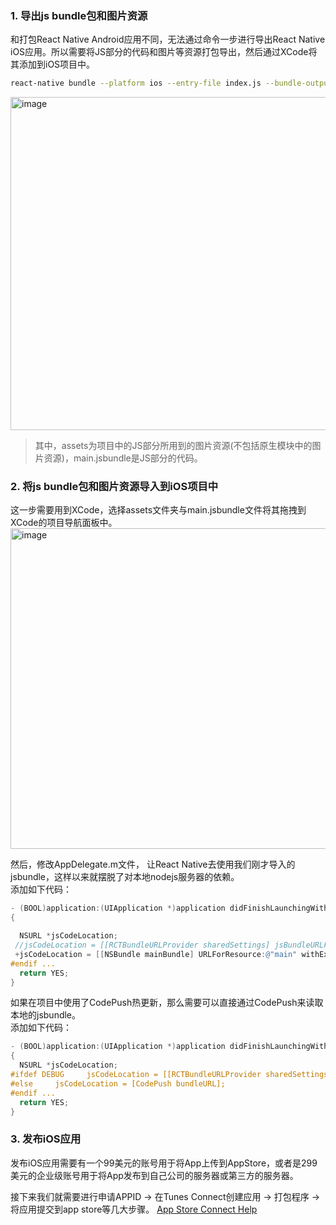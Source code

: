 <!-- intro: React Native 打包发布 IOS 相关 流程记录 -->


### 1. 导出js bundle包和图片资源  
和打包React Native Android应用不同，无法通过命令一步进行导出React Native iOS应用。所以需要将JS部分的代码和图片等资源打包导出，然后通过XCode将其添加到iOS项目中。
```bash
react-native bundle --platform ios --entry-file index.js --bundle-output ./bundles/main.jsbundle --assets-dest  ./bundles --dev false
```
<img width="533" alt="image" src="https://github.com/user-attachments/assets/0e4fc129-4dae-483f-844d-9672b10d2fad">

> 其中，assets为项目中的JS部分所用到的图片资源(不包括原生模块中的图片资源)，main.jsbundle是JS部分的代码。

### 2. 将js bundle包和图片资源导入到iOS项目中
这一步需要用到XCode，选择assets文件夹与main.jsbundle文件将其拖拽到XCode的项目导航面板中。
<img width="513" alt="image" src="https://github.com/user-attachments/assets/a36b67d8-f927-400d-83c9-83c5401e3ea9">

然后，修改AppDelegate.m文件， 让React Native去使用我们刚才导入的jsbundle，这样以来就摆脱了对本地nodejs服务器的依赖。  
添加如下代码：
```objectivec
- (BOOL)application:(UIApplication *)application didFinishLaunchingWithOptions:(NSDictionary *)launchOptions
{

  NSURL *jsCodeLocation;
 //jsCodeLocation = [[RCTBundleURLProvider sharedSettings] jsBundleURLForBundleRoot:@"index.ios" fallbackResource:nil];
 +jsCodeLocation = [[NSBundle mainBundle] URLForResource:@"main" withExtension:@"jsbundle"];
#endif ...
  return YES;
}
```

如果在项目中使用了CodePush热更新，那么需要可以直接通过CodePush来读取本地的jsbundle。  
添加如下代码：
```objectivec
- (BOOL)application:(UIApplication *)application didFinishLaunchingWithOptions:(NSDictionary *)launchOptions
{
  NSURL *jsCodeLocation;
#ifdef DEBUG     jsCodeLocation = [[RCTBundleURLProvider sharedSettings] jsBundleURLForBundleRoot:@"index.ios" fallbackResource:nil];
#else     jsCodeLocation = [CodePush bundleURL];
#endif ...
  return YES;
}
```

### 3. 发布iOS应用

发布iOS应用需要有一个99美元的账号用于将App上传到AppStore，或者是299美元的企业级账号用于将App发布到自己公司的服务器或第三方的服务器。

接下来我们就需要进行申请APPID -> 在Tunes Connect创建应用 -> 打包程序 ->  将应用提交到app store等几大步骤。
[App Store Connect Help](https://developer.apple.com/help/app-store-connect/#//apple_ref/doc/uid/TP40011225-CH1-SW1)
